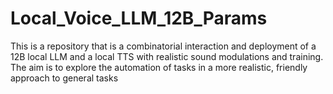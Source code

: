 # Local_Voice_LLM_12B_Params
This is a repository that is a combinatorial interaction and deployment of a 12B local LLM and a local TTS with realistic sound modulations and training. The aim is to explore the automation of tasks in a more realistic, friendly approach to general tasks

